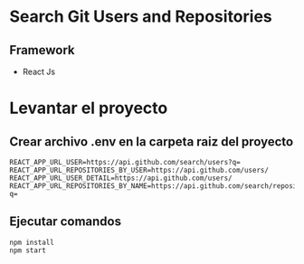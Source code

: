 # Search Git Users and Repositories

## Framework

- React Js

# Levantar el proyecto

## Crear archivo .env en la carpeta raiz del proyecto

```
REACT_APP_URL_USER=https://api.github.com/search/users?q=
REACT_APP_URL_REPOSITORIES_BY_USER=https://api.github.com/users/
REACT_APP_URL_USER_DETAIL=https://api.github.com/users/
REACT_APP_URL_REPOSITORIES_BY_NAME=https://api.github.com/search/repositories?q=
```

## Ejecutar comandos
```
npm install
npm start
```
